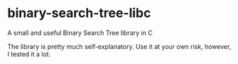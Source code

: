 # binary-search-tree-libc
A small and useful Binary Search Tree library in C

The library is pretty much self-explanatory.
Use it at your own risk, however, I tested it a lot.
